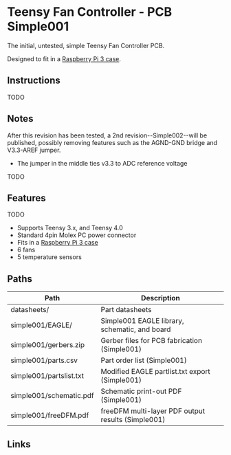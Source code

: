 # Teensy Fan Controller - PCB Simple001

The initial, untested, simple Teensy Fan Controller PCB.

Designed to fit in a [Raspberry Pi 3 case][1].


## Instructions

TODO


## Notes

After this revision has been tested, a 2nd revision--Simple002--will be published, possibly removing features such as the AGND-GND bridge and V3.3-AREF jumper.

- The jumper in the middle ties v3.3 to ADC reference voltage

TODO


## Features

TODO

- Supports Teensy 3.x, and Teensy 4.0
- Standard 4pin Molex PC power connector
- Fits in a [Raspberry Pi 3 case][1]
- 6 fans
- 5 temperature sensors


## Paths


| Path | Description |
|----------|-------------|
| datasheets/ | Part datasheets
| simple001/EAGLE/ | Simple001 EAGLE library, schematic, and board
| simple001/gerbers.zip | Gerber files for PCB fabrication (Simple001)
| simple001/parts.csv | Part order list (Simple001)
| simple001/partslist.txt | Modified EAGLE partlist.txt export (Simple001)
| simple001/schematic.pdf | Schematic print-out PDF (Simple001)
| simple001/freeDFM.pdf | freeDFM multi-layer PDF output results (Simple001)


## Links

[1]: https://www.microcenter.com/product/614861/micro-connectors-plastic-raspberry-pi-3-model-b-case-kit

